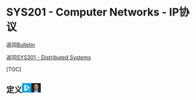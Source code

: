 # SYS201 - Computer Networks - IP协议

返回[Bulletin](./bulletin.md)

返回[SYS301 - Distributed Systems](./SYS301.md)

[TOC]

## 定义<img src="./icons/kaikeba.gif" /><img src="./icons/mashibing.gif" />


